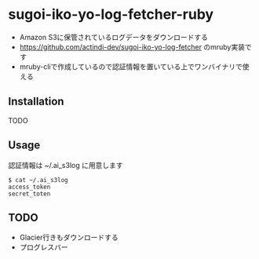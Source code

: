 # sugoi-iko-yo-log-fetcher-ruby
* Amazon S3に保管されているログデータをダウンロードする
* https://github.com/actindi-dev/sugoi-iko-yo-log-fetcher のmruby実装です
* mruby-cliで作成しているので認証情報を置いている上でワンバイナリで使える

## Installation
TODO

## Usage

認証情報は ~/.ai_s3log に用意します

```shell
$ cat ~/.ai_s3log
access_token
secret_toten
```

## TODO
* Glacier行きもダウンロードする
* プログレスバー

